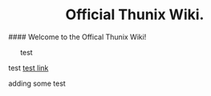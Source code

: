 <center><h1>Official Thunix Wiki.</h1></center>       <!-- Make Image?-->
<!-- Buttons Here... -->
#### Welcome to the Offical Thunix Wiki!

&nbsp;&nbsp;&nbsp;&nbsp;&nbsp;&nbsp;test

test
<a href="wiki.php?page=tableofcontents">test link</a>

adding some test
